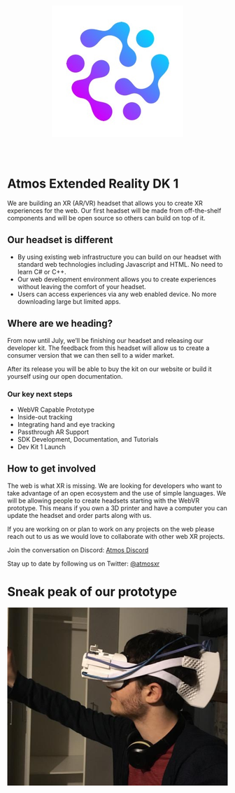 <p align="center">
  <img alt="Atmos Logo" src="res/atmos_logo.jpg"/>
</p>

<br/>
<br/>

# Atmos Extended Reality DK 1

We are building an XR (AR/VR) headset that allows you to create XR experiences for the web. Our first headset will be made from off-the-shelf components and will be open source so others can build on top of it.


## Our headset is different
- By using existing web infrastructure you can build on our headset with standard web technologies including Javascript and HTML. No need to learn C# or C++.
- Our web development environment allows you to create experiences without leaving the comfort of your headset.
- Users can access experiences via any web enabled device. No more downloading large but limited apps.

## Where are we heading?
From now until July, we’ll be finishing our headset and releasing our developer kit. The feedback from this headset will allow us to create a consumer version that we can then sell to a wider market.

After its release you will be able to buy the kit on our website or build it yourself using our open documentation. 

### Our key next steps
- WebVR Capable Prototype
- Inside-out tracking
- Integrating hand and eye tracking
- Passthrough AR Support
- SDK Development, Documentation, and Tutorials
- Dev Kit 1 Launch

## How to get involved

The web is what XR is missing. We are looking for developers who want to take advantage of an open ecosystem and the use of simple languages. We will be allowing people to create headsets starting with the WebVR prototype. This means if you own a 3D printer and have a computer you can update the headset and order parts along with us.

If you are working on or plan to work on any projects on the web please reach out to us as we would love to collaborate with other web XR projects.

Join the conversation on Discord: [Atmos Discord](https://discord.gg/djnEvwW)

Stay up to date by following us on Twitter: [@atmosxr](https://twitter.com/atmosxr)

# Sneak peak of our prototype

![Prototype Headset](res/headset0.png)
